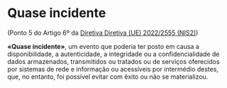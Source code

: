 # Quase incidente
(Ponto 5 do Artigo 6º da [Diretiva Diretiva (UE) 2022/2555 (NIS2)](https://eur-lex.europa.eu/legal-content/PT/TXT/?uri=CELEX:32022L2555))

**«Quase incidente»**, um evento que poderia ter posto em causa a disponibilidade, a autenticidade, a integridade ou a confidencialidade de dados armazenados, transmitidos ou tratados ou de serviços oferecidos por sistemas de rede e informação ou acessíveis por intermédio destes, que, no entanto, foi possível evitar com êxito ou não se materializou.